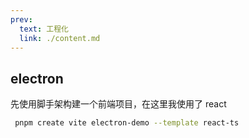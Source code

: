 ```yaml
---
prev:
  text: 工程化
  link: ./content.md
---
```


## electron

先使用脚手架构建一个前端项目，在这里我使用了 react

```bash
 pnpm create vite electron-demo --template react-ts
```
